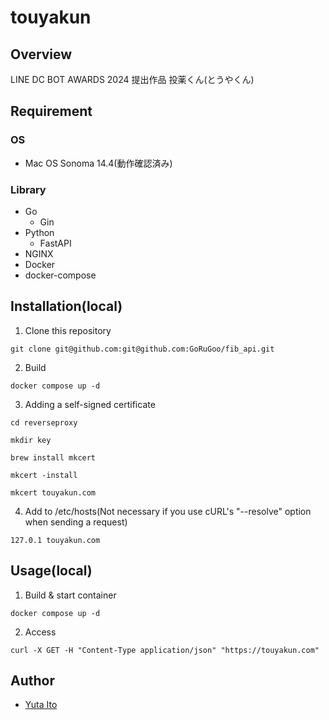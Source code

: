 # touyakun

## Overview

LINE DC BOT AWARDS 2024 提出作品
投薬くん(とうやくん)

## Requirement

### OS

- Mac OS Sonoma 14.4(動作確認済み)

### Library

- Go
  - Gin
- Python
  - FastAPI
- NGINX  
- Docker
- docker-compose

## Installation(local)

1. Clone this repository

```
git clone git@github.com:git@github.com:GoRuGoo/fib_api.git
```
2. Build

```
docker compose up -d
```
3. Adding a self-signed certificate
```
cd reverseproxy
```
```
mkdir key
```
```
brew install mkcert
```
```
mkcert -install
```
```
mkcert touyakun.com
```

4. Add to /etc/hosts(Not necessary if you use cURL's "--resolve" option when sending a request)
```
127.0.1 touyakun.com
```


## Usage(local)

1. Build & start container

```
docker compose up -d
```

2. Access
```
curl -X GET -H "Content-Type application/json" "https://touyakun.com"
```




## Author

- [Yuta Ito](https://github.com/GoRuGoo)
